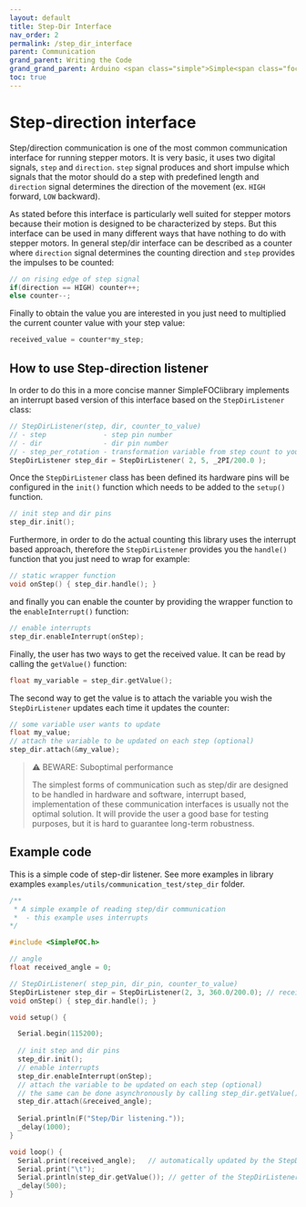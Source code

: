 ```yaml
---
layout: default
title: Step-Dir Interface
nav_order: 2
permalink: /step_dir_interface
parent: Communication
grand_parent: Writing the Code
grand_grand_parent: Arduino <span class="simple">Simple<span class="foc">FOC</span>library</span>
toc: true
---
```



# Step-direction interface

Step/direction communication is one of the most common communication interface for running stepper motors. It is very basic, it uses two digital signals, `step` and `direction`.  `step` signal produces and short impulse which signals that the motor should do a step with predefined length and `direction` signal determines the direction of the movement (ex. `HIGH` forward, `LOW` backward). 

As stated before this interface is particularly well suited for stepper motors because their motion is designed to be characterized by steps. But this interface can be used in many different ways that have nothing to do with stepper motors. In general step/dir interface can be described as a counter where `direction` signal determines the counting direction and `step` provides the impulses to be counted:
```cpp
// on rising edge of step signal 
if(direction == HIGH) counter++;
else counter--; 
```
 Finally to obtain the value you are interested in you just need to multiplied the current counter value with your step value:
```cpp
received_value = counter*my_step;
```

## How to use Step-direction listener
In order to do this in a more concise manner <span class="simple">Simple<span class="foc">FOC</span>library</span> implements an interrupt based version of this interface based on the `StepDirListener` class:
```cpp
// StepDirListener(step, dir, counter_to_value)
// - step              - step pin number
// - dir               - dir pin number
// - step_per_rotation - transformation variable from step count to your variable (ex. motor angle in radians)
StepDirListener step_dir = StepDirListener( 2, 5, _2PI/200.0 );
```
Once the `StepDirListener` class has been defined its hardware pins will be configured in the `init()` function which  needs to be added to the `setup()` function.

```cpp
// init step and dir pins
step_dir.init();
```
Furthermore, in order to do the actual counting this library uses the interrupt based approach, therefore the `StepDirListener` provides you the `handle()` function that you just need to wrap for example:
```cpp
// static wrapper function
void onStep() { step_dir.handle(); }
```
and finally you can enable the counter by providing the wrapper function to the `enableInterrupt()` function:
```cpp
// enable interrupts 
step_dir.enableInterrupt(onStep);
```

Finally, the user has two ways to get the received value. It can be read by calling the `getValue()` function:
```cpp
float my_variable = step_dir.getValue();
```
The second way to get the value is to attach the variable you wish the `StepDirListener` updates each time it updates the counter:
```cpp
// some variable user wants to update 
float my_value;
// attach the variable to be updated on each step (optional) 
step_dir.attach(&my_value);
```

<blockquote class="warning"><p class="heading">⚠️ BEWARE: Suboptimal performance</p>
The simplest forms of communication such as step/dir are designed to be handled in hardware and software, interrupt based, implementation of these communication interfaces is usually not the optimal solution. It will provide the user a good base for testing purposes, but it is hard to guarantee long-term robustness.  
</blockquote>


## Example code 
This is a simple code of step-dir listener. See more examples in library examples `examples/utils/communication_test/step_dir` folder.
```cpp
/**
 * A simple example of reading step/dir communication 
 *  - this example uses interrupts
*/

#include <SimpleFOC.h>

// angle 
float received_angle = 0;

// StepDirListener( step_pin, dir_pin, counter_to_value)
StepDirListener step_dir = StepDirListener(2, 3, 360.0/200.0); // receive the angle in degrees
void onStep() { step_dir.handle(); }

void setup() {

  Serial.begin(115200);
  
  // init step and dir pins
  step_dir.init();
  // enable interrupts 
  step_dir.enableInterrupt(onStep);
  // attach the variable to be updated on each step (optional) 
  // the same can be done asynchronously by calling step_dir.getValue();
  step_dir.attach(&received_angle);
    
  Serial.println(F("Step/Dir listening."));
  _delay(1000);
}

void loop() {
  Serial.print(received_angle);   // automatically updated by the StepDirListener class
  Serial.print("\t");
  Serial.println(step_dir.getValue()); // getter of the StepDirListener class
  _delay(500);
}
```
